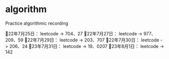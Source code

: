 # algorithm
Practice algorithmic recording

🚩22年7月25日：
	leetcode -> 704、27
🚩22年7月27日：
	leetcode -> 977、209、59
🚩22年7月29日：
	leetcode -> 203、707
🚩22年7月30日：
	leetcode -> 206、24
🚩23年7月31日：
	leetcode -> 19、0207
🚩23年8月1日：
	leetcode -> 142
